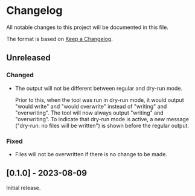 # Changelog

All notable changes to this project will be documented in this file.

The format is based on [Keep a Changelog](https://keepachangelog.com/en/1.1.0/).

## Unreleased

### Changed

- The output will not be different between regular and dry-run mode.

  Prior to this, when the tool was run in dry-run mode, it would output "would
  write" and "would overwrite" instead of "writing" and "overwriting". The tool
  will now always output "writing" and "overwriting". To indicate that dry-run
  mode is active, a new message ("dry-run: no files will be written") is shown
  before the regular output.

### Fixed

- Files will not be overwritten if there is no change to be made.

## [0.1.0] - 2023-08-09

Initial release.
